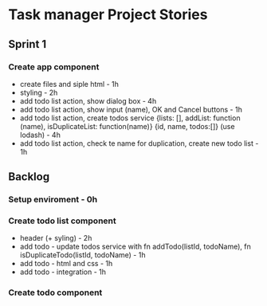 # Task manager Project Stories

## Sprint 1
### Create app component
- create files and siple html - 1h
- styling - 2h
- add todo list action, show dialog box - 4h
- add todo list action, show input (name), OK and Cancel buttons - 1h
- add todo list action, create todos service {lists: [], addList: function (name), isDuplicateList: function(name)} {id, name, todos:[]} (use lodash) - 4h
- add todo list action, check te name for duplication, create new todo list - 1h

## Backlog
### Setup enviroment - 0h

### Create todo list component
- header (+ syling) - 2h
- add todo - update todos service with fn addTodo(listId, todoName), fn isDuplicateTodo(listId, todoName) - 1h
- add todo - html and css - 1h
- add todo - integration - 1h
### Create todo component
